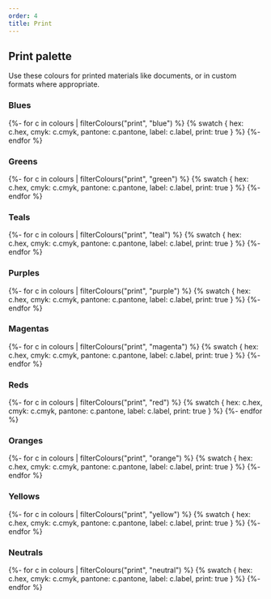 ```yaml
---
order: 4
title: Print
---
```


## Print palette

Use these colours for printed materials like documents, or in custom formats where appropriate.

### Blues

{%- for c in colours | filterColours("print", "blue") %}
{% swatch { hex: c.hex, cmyk: c.cmyk, pantone: c.pantone, label: c.label, print: true } %}
{%- endfor %}

### Greens

{%- for c in colours | filterColours("print", "green") %}
{% swatch { hex: c.hex, cmyk: c.cmyk, pantone: c.pantone, label: c.label, print: true } %}
{%- endfor %}

### Teals

{%- for c in colours | filterColours("print", "teal") %}
{% swatch { hex: c.hex, cmyk: c.cmyk, pantone: c.pantone, label: c.label, print: true } %}
{%- endfor %}

### Purples

{%- for c in colours | filterColours("print", "purple") %}
{% swatch { hex: c.hex, cmyk: c.cmyk, pantone: c.pantone, label: c.label, print: true } %}
{%- endfor %}

### Magentas

{%- for c in colours | filterColours("print", "magenta") %}
{% swatch { hex: c.hex, cmyk: c.cmyk, pantone: c.pantone, label: c.label, print: true } %}
{%- endfor %}

### Reds

{%- for c in colours | filterColours("print", "red") %}
{% swatch { hex: c.hex, cmyk: c.cmyk, pantone: c.pantone, label: c.label, print: true } %}
{%- endfor %}

### Oranges

{%- for c in colours | filterColours("print", "orange") %}
{% swatch { hex: c.hex, cmyk: c.cmyk, pantone: c.pantone, label: c.label, print: true } %}
{%- endfor %}

### Yellows

{%- for c in colours | filterColours("print", "yellow") %}
{% swatch { hex: c.hex, cmyk: c.cmyk, pantone: c.pantone, label: c.label, print: true } %}
{%- endfor %}

### Neutrals

{%- for c in colours | filterColours("print", "neutral") %}
{% swatch { hex: c.hex, cmyk: c.cmyk, pantone: c.pantone, label: c.label, print: true } %}
{%- endfor %}
